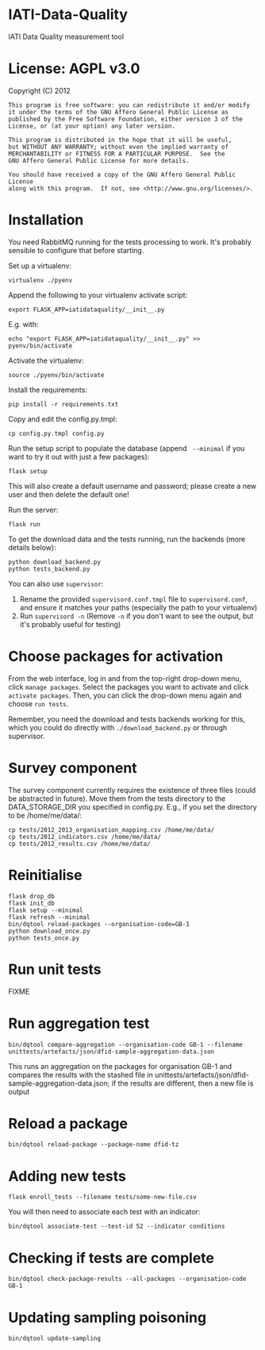 IATI-Data-Quality
=================

IATI Data Quality measurement tool

License: AGPL v3.0
==================

Copyright (C) 2012

    This program is free software: you can redistribute it and/or modify
    it under the terms of the GNU Affero General Public License as
    published by the Free Software Foundation, either version 3 of the
    License, or (at your option) any later version.

    This program is distributed in the hope that it will be useful,
    but WITHOUT ANY WARRANTY; without even the implied warranty of
    MERCHANTABILITY or FITNESS FOR A PARTICULAR PURPOSE.  See the
    GNU Affero General Public License for more details.

    You should have received a copy of the GNU Affero General Public License
    along with this program.  If not, see <http://www.gnu.org/licenses/>.

Installation
============

You need RabbitMQ running for the tests processing to work. It's probably sensible to configure that before starting.

Set up a virtualenv:

    virtualenv ./pyenv

Append the following to your virtualenv activate script:

    export FLASK_APP=iatidataquality/__init__.py

E.g. with:

    echo "export FLASK_APP=iatidataquality/__init__.py" >> pyenv/bin/activate

Activate the virtualenv:

    source ./pyenv/bin/activate

Install the requirements:

    pip install -r requirements.txt

Copy and edit the config.py.tmpl:

    cp config.py.tmpl config.py

Run the setup script to populate the database (append ` --minimal` if you want to try it out with just a few packages):

    flask setup

This will also create a default username and password; please create a new user and then delete the default one!

Run the server:

    flask run

To get the download data and the tests running, run the backends (more details below):

    python download_backend.py
    python tests_backend.py

You can also use `supervisor`:

1. Rename the provided `supervisord.conf.tmpl` file to `supervisord.conf`, and ensure it matches your paths (especially the path to your virtualenv)
2. Run `supervisord -n` (Remove `-n` if you don't want to see the output, but it's probably useful for testing)


Choose packages for activation
==============================

From the web interface, log in and from the top-right drop-down menu, click `manage packages`. Select the packages you want to activate and click `activate packages`. Then, you can click the drop-down menu again and choose `run tests`.

Remember, you need the download and tests backends working for this, which you could do directly with `./download_backend.py` or through supervisor.

Survey component
================

The survey component currently requires the existence of three files (could be abstracted in future). Move them from the tests directory to the DATA_STORAGE_DIR you specified in config.py. E.g., if you set the directory to be /home/me/data/:

    cp tests/2012_2013_organisation_mapping.csv /home/me/data/
    cp tests/2012_indicators.csv /home/me/data/
    cp tests/2012_results.csv /home/me/data/

Reinitialise
============

    flask drop_db
    flask init_db
    flask setup --minimal
    flask refresh --minimal
    bin/dqtool reload-packages --organisation-code=GB-1
    python download_once.py
    python tests_once.py

Run unit tests
==============

FIXME

Run aggregation test
====================

    bin/dqtool compare-aggregation --organisation-code GB-1 --filename unittests/artefacts/json/dfid-sample-aggregation-data.json

This runs an aggregation on the packages for organisation GB-1 and compares
the results with the stashed file in unittests/artefacts/json/dfid-sample-aggregation-data.json; if the results are different, then a new file is output

Reload a package
================

    bin/dqtool reload-package --package-name dfid-tz

Adding new tests
================

    flask enroll_tests --filename tests/some-new-file.csv

You will then need to associate each test with an indicator:

    bin/dqtool associate-test --test-id 52 --indicator conditions


Checking if tests are complete
==============================

    bin/dqtool check-package-results --all-packages --organisation-code GB-1


Updating sampling poisoning
===========================

    bin/dqtool update-sampling

